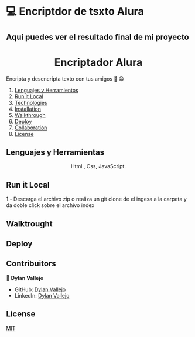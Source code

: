 # 💻 Encriptdor de tsxto Alura
 
## Aqui puedes ver el resultado final de mi proyecto

<h1 style="text-align: center;"> Encriptador Alura  </h1>
Encripta y desencripta texto con tus amigos 🙌 😁



1. [Lenguajes y Herramientos](#lenguajes-y-herramientas)
2. [Run it Local](#run-it-local)
3. [Technologies](#lenguajes-y-herramientas)
4. [Installation](#run-it-local)
5. [Walkthrough](#walktrought)
6. [Deploy](#deploy)
7. [Collaboration](#contribuitors)
10. [License](#license)


## Lenguajes y Herramientas

<p style="text-align: center;">
  Html , Css, JavaScript.
</p>
  
## Run it Local
  
1.- Descarga el archivo zip o realiza un git clone de el ingesa a la carpeta y da doble click sobre el archivo index


## Walktrought



## Deploy 



## Contribuitors


👤 **Dylan Vallejo**

- GitHub: [Dylan Vallejo](https://github.com/DylanVallejo)
- LinkedIn: [Dylan Vallejo](https://www.linkedin.com/in/dylan-vallejo)


## License

[MIT](https://choosealicense.com/licenses/mit/)
